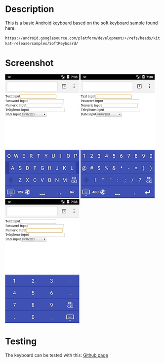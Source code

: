 # Description

This is a basic Android keyboard based on the soft keyboard sample found here:

`https://android.googlesource.com/platform/development/+/refs/heads/kitkat-release/samples/SoftKeyboard/`


# Screenshot

![Qwery keyboard](./_images/qwerty.png)  ![Symbols keyboard](./_images/symbols.png)  ![Numeric keyboard](./_images/numeric.png)

# Testing

The keyboard can be tested with this: [Github page](https://sajonoso.github.io/android-basix-keyboard)
